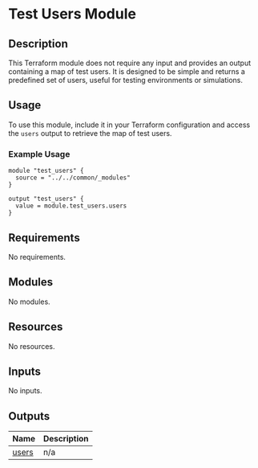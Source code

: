 # Test Users Module

## Description

This Terraform module does not require any input and provides an output containing a map of test users. It is designed to be simple and returns a predefined set of users, useful for testing environments or simulations.

## Usage

To use this module, include it in your Terraform configuration and access the `users` output to retrieve the map of test users.

### Example Usage

```hcl
module "test_users" {
  source = "../../common/_modules"
}

output "test_users" {
  value = module.test_users.users
}
```

<!-- BEGIN_TF_DOCS -->
## Requirements

No requirements.

## Modules

No modules.

## Resources

No resources.

## Inputs

No inputs.

## Outputs

| Name | Description |
|------|-------------|
| <a name="output_users"></a> [users](#output\_users) | n/a |
<!-- END_TF_DOCS -->